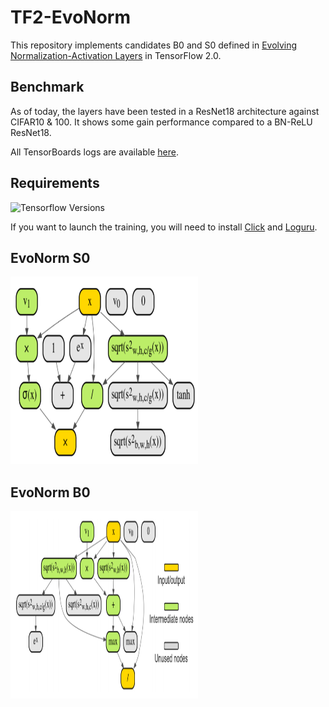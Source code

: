 # TF2-EvoNorm

This repository implements candidates B0 and S0 defined in
[Evolving Normalization-Activation Layers](https://arxiv.org/pdf/2004.02967.pdf) in TensorFlow 2.0.

## Benchmark

As of today, the layers have been tested in a ResNet18 architecture against CIFAR10 & 100. It shows some gain 
performance compared to a BN-ReLU ResNet18.

All TensorBoards logs are available [here](https://tensorboard.dev/experiment/QmwLVEBvSd2k9pN1AjTZsg/#scalars).

## Requirements

![Tensorflow Versions](https://img.shields.io/badge/tensorflow-2.x-blue.svg)

If you want to launch the training, you will need to install [Click](https://click.palletsprojects.com/en/7.x/) and
[Loguru](https://github.com/Delgan/loguru).

## EvoNorm S0

<img src="./assets/evonorm-s0.png" width="300" height="300" />

## EvoNorm B0

<img src="./assets/evonorm-b0.png" width="300" height="300" />
